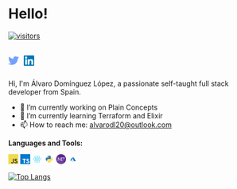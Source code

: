# Hello!

[![visitors](https://visitor-badge.glitch.me/badge?page_id=alvarodl.alvarodl)](https://visitor-badge.glitch.me/badge?page_id=alvarodl.alvarodl)

<br />

<a href="https://twitter.com/alvarodlVR">
  <img align="left" alt="Alvaro Dominguez Lopez | Twitter" height="21px" width="21px" src="https://raw.githubusercontent.com/alvarodl/alvarodl/master/assets/twitter.svg" />
</a>
<a href="https://www.linkedin.com/in/alvaro-dominguez-lopez/">
  <img align="left" alt="Alvaro Dominguez Lopez | Linkedin" height="21px" width="21px" style="margin-left: 10px" src="https://raw.githubusercontent.com/alvarodl/alvarodl/master/assets/linkedin.svg" />
</a>

<br />
<br />

Hi, I'm Álvaro Domínguez López, a passionate self-taught full stack developer from Spain.

- 🔭 I’m currently working on Plain Concepts
- 🌱 I’m currently learning Terraform and Elixir
- 📫 How to reach me: alvarodl20@outlook.com

**Languages and Tools:**

<code><img height="20" src="https://raw.githubusercontent.com/github/explore/80688e429a7d4ef2fca1e82350fe8e3517d3494d/topics/javascript/javascript.png"></code>
<code><img height="20" src="https://raw.githubusercontent.com/github/explore/80688e429a7d4ef2fca1e82350fe8e3517d3494d/topics/typescript/typescript.png"></code>
<code><img height="20" src="https://raw.githubusercontent.com/github/explore/80688e429a7d4ef2fca1e82350fe8e3517d3494d/topics/react/react.png"></code>
<code><img height="20" src="https://raw.githubusercontent.com/github/explore/80688e429a7d4ef2fca1e82350fe8e3517d3494d/topics/python/python.png"></code>
<code><img height="20" src="https://raw.githubusercontent.com/github/explore/5c058a388828bb5fde0bcafd4bc867b5bb3f26f3/topics/dotnet/dotnet.png"></code>
<code><img height="20" src="https://raw.githubusercontent.com/github/explore/80688e429a7d4ef2fca1e82350fe8e3517d3494d/topics/azure/azure.png"></code>

[![Top Langs](https://github-readme-stats.vercel.app/api/top-langs/?username=alvarodl&theme=material-palenight)](https://github.com/anuraghazra/github-readme-stats)



